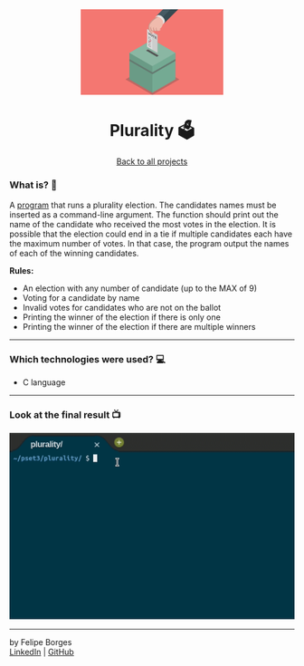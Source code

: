 <div align="center">	
	<img src="./.github/pluralityimg.png" alt="pluralityimg" width="50%"/>	
</div>

<div align="center">
	<h1>Plurality 🗳️</h1>	
</div>

<div align="center">	
	<a href="https://github.com/felipejsborges/cs50_challenges#cs50x-challenges-">Back to all projects</a>
</div>

### What is? 🤔
A [program](./substitution.c) that runs a plurality election. The candidates names must be inserted as a command-line argument. The function should print out the name of the candidate who received the most votes in the election. It is possible that the election could end in a tie if multiple candidates each have the maximum number of votes. In that case, the program output the names of each of the winning candidates.

**Rules:**
- An election with any number of candidate (up to the MAX of 9)
- Voting for a candidate by name
- Invalid votes for candidates who are not on the ballot
- Printing the winner of the election if there is only one
- Printing the winner of the election if there are multiple winners
<hr>

### Which technologies were used? 💻
- C language
<hr>

### Look at the final result 📺<br>
![pluralitygif](./.github/plurality.gif)
<hr>

by Felipe Borges<br>
[LinkedIn](https://www.linkedin.com/in/felipejsborges) | [GitHub](https://github.com/felipejsborges)
